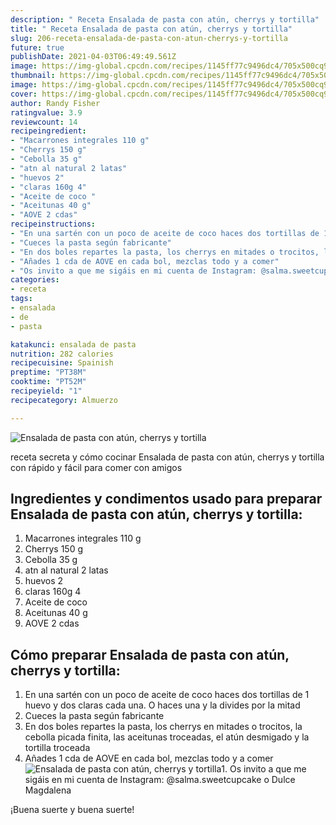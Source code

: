 ```yaml
---
description: " Receta Ensalada de pasta con atún, cherrys y tortilla"
title: " Receta Ensalada de pasta con atún, cherrys y tortilla"
slug: 206-receta-ensalada-de-pasta-con-atun-cherrys-y-tortilla
future: true
publishDate: 2021-04-03T06:49:49.561Z
image: https://img-global.cpcdn.com/recipes/1145ff77c9496dc4/705x500cq90/ensalada-de-pasta-con-atun-cherrys-y-tortilla-foto-principal.jpg
thumbnail: https://img-global.cpcdn.com/recipes/1145ff77c9496dc4/705x500cq90/ensalada-de-pasta-con-atun-cherrys-y-tortilla-foto-principal.jpg
image: https://img-global.cpcdn.com/recipes/1145ff77c9496dc4/705x500cq90/ensalada-de-pasta-con-atun-cherrys-y-tortilla-foto-principal.jpg
cover: https://img-global.cpcdn.com/recipes/1145ff77c9496dc4/705x500cq90/ensalada-de-pasta-con-atun-cherrys-y-tortilla-foto-principal.jpg
author: Randy Fisher
ratingvalue: 3.9
reviewcount: 14
recipeingredient:
- "Macarrones integrales 110 g"
- "Cherrys 150 g"
- "Cebolla 35 g"
- "atn al natural 2 latas"
- "huevos 2"
- "claras 160g 4"
- "Aceite de coco "
- "Aceitunas 40 g"
- "AOVE 2 cdas"
recipeinstructions:
- "En una sartén con un poco de aceite de coco haces dos tortillas de 1 huevo y dos claras cada una. O haces una y la divides por la mitad"
- "Cueces la pasta según fabricante"
- "En dos boles repartes la pasta, los cherrys en mitades o trocitos, la cebolla picada finita, las aceitunas troceadas, el atún desmigado y la tortilla troceada"
- "Añades 1 cda de AOVE en cada bol, mezclas todo y a comer"
- "Os invito a que me sigáis en mi cuenta de Instagram: @salma.sweetcupcake o Dulce Magdalena"
categories:
- receta
tags:
- ensalada
- de
- pasta

katakunci: ensalada de pasta 
nutrition: 282 calories
recipecuisine: Spainish
preptime: "PT38M"
cooktime: "PT52M"
recipeyield: "1"
recipecategory: Almuerzo

---
```



![Ensalada de pasta con atún, cherrys y tortilla](https://img-global.cpcdn.com/recipes/1145ff77c9496dc4/705x500cq90/ensalada-de-pasta-con-atun-cherrys-y-tortilla-foto-principal.jpg)

receta secreta y cómo cocinar Ensalada de pasta con atún, cherrys y tortilla con rápido y fácil para comer con amigos

<!--inarticleads1-->

## Ingredientes y condimentos usado para preparar Ensalada de pasta con atún, cherrys y tortilla:

1. Macarrones integrales 110 g
1. Cherrys 150 g
1. Cebolla 35 g
1. atn al natural 2 latas
1. huevos 2
1. claras 160g 4
1. Aceite de coco 
1. Aceitunas 40 g
1. AOVE 2 cdas



<!--inarticleads2-->

## Cómo preparar Ensalada de pasta con atún, cherrys y tortilla:

1. En una sartén con un poco de aceite de coco haces dos tortillas de 1 huevo y dos claras cada una. O haces una y la divides por la mitad
1. Cueces la pasta según fabricante
1. En dos boles repartes la pasta, los cherrys en mitades o trocitos, la cebolla picada finita, las aceitunas troceadas, el atún desmigado y la tortilla troceada
1. Añades 1 cda de AOVE en cada bol, mezclas todo y a comer
<img src="https://img-global.cpcdn.com/steps/24b4c3ccab158bb4/160x128cq70/foto-del-paso-4-de-la-receta-ensalada-de-pasta-con-atun-cherrys-y-tortilla.jpg" alt="Ensalada de pasta con atún, cherrys y tortilla">1. Os invito a que me sigáis en mi cuenta de Instagram: @salma.sweetcupcake o Dulce Magdalena



¡Buena suerte y buena suerte!

